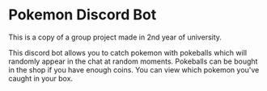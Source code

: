 # Pokemon Discord Bot

This is a copy of a group project made in 2nd year of university.

This discord bot allows you to catch pokemon with pokeballs which will randomly appear in the chat at random moments.
Pokeballs can be bought in the shop if you have enough coins.
You can view which pokemon you've caught in your box.
